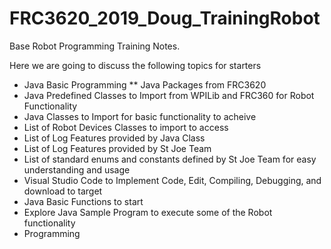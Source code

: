 # FRC3620_2019_Doug_TrainingRobot
Base Robot Programming Training Notes.

Here we are going to discuss the following topics for starters 
 
* Java Basic Programming
 ** Java Packages from FRC3620
* Java Predefined Classes to Import from WPILib and FRC360 for Robot Functionality
* Java Classes to Import for basic functionality to acheive
* List of Robot Devices Classes to import to access 
* List of Log Features provided by Java Class
* List of Log Features provided by St Joe Team
* List of standard enums and constants defined by St Joe Team for easy understanding and usage
* Visual Studio Code to Implement Code, Edit, Compiling, Debugging, and download to target
* Java Basic Functions to start
* Explore Java Sample Program to execute some of the Robot functionality
* Programming 


